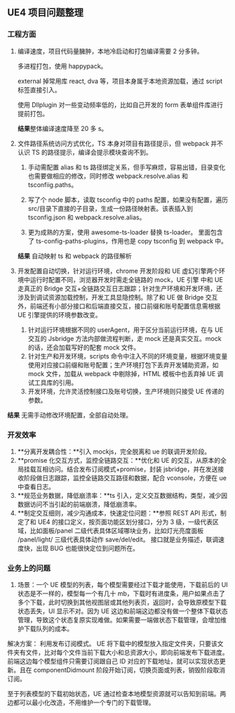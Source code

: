 ## UE4 项目问题整理

### 工程方面

1. 编译速度，项目代码量臃肿，本地冷启动和打包编译需要 2 分多钟。

   多进程打包，使用 happypack。

   external 掉常用库 react, dva 等，项目本身属于本地资源加载，通过 script 标签直接引入。

   使用 Dllplugin 对一些变动频率低的，比如自己开发的 form 表单组件库进行提前打包。

   **结果**整体编译速度降至 20 多 s。

2. 文件路径系统访问方式优化，TS 本身对项目有路径提示，但 webpack 并不认识 TS 的路径提示，编译会提示模块查询不到。

   1. 手动需配置 alias 和 ts 路径绑定关系，但手写麻烦，容易出错，目录变化也需要做相应的修改，同时修改 webpack.resolve.alias 和 tsconfiig.paths。

   2. 写了个 node 脚本，读取 tsconfig 中的 paths 配置，如果没有配置，遍历 src/目录下直接的子目录，生成一份路径映射表。该表插入到 tsconfig.json 和 webpack.resolve.alias。

   3. 更为成熟的方案，使用 awesome-ts-loader 替换 ts-loader。 里面包含了 ts-config-paths-plugins，作用也是 copy tsconfig 到 webpack 中。

   **结果** 自动映射 ts 和 webpack 的路径解析

3. 开发配置自动切换，针对运行环境，chrome 开发阶段和 UE 虚幻引擎两个环境中运行时配置不同，浏览器开发时需走全链路的 mock，UE 引擎 中和 UE 走真正的 Bridge 交互+全链路交互日志跟踪；针对生产环境和开发环境，还涉及到调试资源加载控制，开发工具显隐控制。除了和 UE 做 Bridge 交互外，前端还有小部分接口和后端直接交互，接口前缀和账号配置信息需根据 UE 引擎提供的环境参数改变。

   1. 针对运行环境根据不同的 userAgent，用于区分当前运行环境，在与 UE 交互的 Jsbridge 方法内部做流程判断，走 mock 还是真实交互。mock 的话，还会加载写好的配套 mock 文件。
   2. 针对生产和开发环境，scripts 命令中注入不同的环境变量，根据环境变量使用对应接口前缀和账号配置；生产环境打包下丢弃开发辅助资源，如 mock 文件，加载从 webpack 中剔除掉，HTML 模板中也丢弃掉 UE 调试工具库的引用。
   3. 开发环境，允许灵活控制接口及账号切换，生产环境则只接受 UE 传递的参数。

**结果** 无需手动修改环境配置，全部自动处理。

### 开发效率

1. **分离开发耦合性：**引入 mockjs，完全脱离和 ue 的联调开发阶段。
2. **promise 化交互方式，监控全链路交互：**优化和 UE 的交互，从原本的全局挂载互相访问。结合发布订阅模式+promise，封装 jsbridge，并在发送接收阶段做日志跟踪，监控全链路交互路径和数据，配合 vconsole，方便在 ue 中查看日志。
3. **规范业务数据，降低崩溃率：**ts 引入，定义交互数据结构，类型，减少因数据访问不当引起的前端崩溃，降低崩溃率。
4. **制定交互细则，减少沟通成本，快速定位问题：**参照 REST API 形式，制定了和 UE4 的接口定义，按页面功能区划分接口，分为 3 级，一级代表区域，比如面板/panel 二级代表具体区域哪块业务，比如灯光亮度面板 /panel/light/ 三级代表具体动作 save/del/edit。 接口就是业务描述，联调速度快，出现 BUG 也能很快定位到问题所在。

### 业务上的问题

1. 场景：一个 UE 模型的列表，每个模型需要经过下载才能使用，下载前后的 UI 状态是不一样的，模型每一个有几十 mb，下载时有进度条，用户如果点击了多个下载，此时切换到其他视图层或其他列表页，返回时，会导致原模型下载状态丢失，UI 显示不对。因为 UE 这边和前端这边都没有做一个整体下载状态管理，导致这个状态复原实现难做。如果需要一端做状态下载管理，会增加维护下载队列的成本。

解决方案：
利用发布订阅模式。
UE 将下载中的模型放入指定文件夹，只要该文件夹有文件，比对每个文件当前下载大小和总资源大小，即向前端发布下载进度。前端这边每个模型组件只需要订阅跟自己 ID 对应的下载地址，就可以实现状态更新。且在 componentDidmount 阶段开始订阅，切换页面或列表，销毁阶段取消订阅。

至于列表模型的下载初始状态，UE 通过检查本地模型资源就可以告知到前端。两边都可以最小化改造，不用维护一个专门的下载管理。
